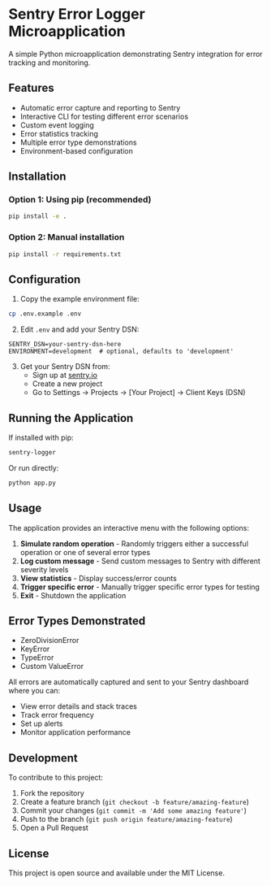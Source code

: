 # Sentry Error Logger Microapplication

A simple Python microapplication demonstrating Sentry integration for error tracking and monitoring.

## Features

- Automatic error capture and reporting to Sentry
- Interactive CLI for testing different error scenarios
- Custom event logging
- Error statistics tracking
- Multiple error type demonstrations
- Environment-based configuration

## Installation

### Option 1: Using pip (recommended)

```bash
pip install -e .
```

### Option 2: Manual installation

```bash
pip install -r requirements.txt
```

## Configuration

1. Copy the example environment file:
```bash
cp .env.example .env
```

2. Edit `.env` and add your Sentry DSN:
```
SENTRY_DSN=your-sentry-dsn-here
ENVIRONMENT=development  # optional, defaults to 'development'
```

3. Get your Sentry DSN from:
   - Sign up at [sentry.io](https://sentry.io)
   - Create a new project
   - Go to Settings → Projects → [Your Project] → Client Keys (DSN)

## Running the Application

If installed with pip:
```bash
sentry-logger
```

Or run directly:
```bash
python app.py
```

## Usage

The application provides an interactive menu with the following options:

1. **Simulate random operation** - Randomly triggers either a successful operation or one of several error types
2. **Log custom message** - Send custom messages to Sentry with different severity levels
3. **View statistics** - Display success/error counts
4. **Trigger specific error** - Manually trigger specific error types for testing
5. **Exit** - Shutdown the application

## Error Types Demonstrated

- ZeroDivisionError
- KeyError
- TypeError
- Custom ValueError

All errors are automatically captured and sent to your Sentry dashboard where you can:
- View error details and stack traces
- Track error frequency
- Set up alerts
- Monitor application performance

## Development

To contribute to this project:

1. Fork the repository
2. Create a feature branch (`git checkout -b feature/amazing-feature`)
3. Commit your changes (`git commit -m 'Add some amazing feature'`)
4. Push to the branch (`git push origin feature/amazing-feature`)
5. Open a Pull Request

## License

This project is open source and available under the MIT License.